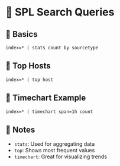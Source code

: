 # 🔎 SPL Search Queries

## 🔹 Basics
```spl
index=* | stats count by sourcetype
```

## 🔹 Top Hosts
```spl
index=* | top host
```

## 🔹 Timechart Example
```spl
index=* | timechart span=1h count
```

## 📘 Notes
- `stats`: Used for aggregating data
- `top`: Shows most frequent values
- `timechart`: Great for visualizing trends
